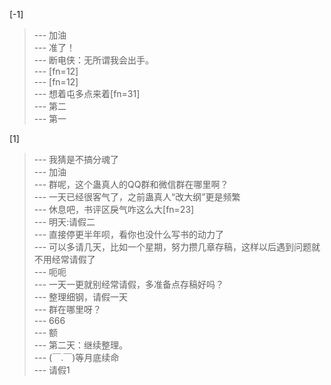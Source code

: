 
[-1] 
>--- 加油<br>
>--- 准了！<br>
>--- 断电侠：无所谓我会出手。<br>
>--- [fn=12]<br>
>--- [fn=12]<br>
>--- 想着屯多点来着[fn=31]<br>
>--- 第二<br>
>--- 第一<br>

[1] 
>--- 我猜是不搞分魂了<br>
>--- 加油<br>
>--- 群呢，这个蛊真人的QQ群和微信群在哪里啊？<br>
>--- 一天已经很客气了，之前蛊真人“改大纲”更是频繁<br>
>--- 休息吧，书评区戾气咋这么大[fn=23]<br>
>--- 明天:请假二<br>
>--- 直接停更半年呗，看你也没什么写书的动力了<br>
>--- 可以多请几天，比如一个星期，努力攒几章存稿，这样以后遇到问题就不用经常请假了<br>
>--- 呃呃<br>
>--- 一天一更就别经常请假，多准备点存稿好吗？<br>
>--- 整理细钢，请假一天<br>
>--- 群在哪里呀？<br>
>--- 666<br>
>--- 额<br>
>--- 第二天：继续整理。<br>
>--- (￣.￣)等月底续命<br>
>--- 请假1<br>
